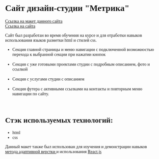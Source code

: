 
<!DOCTYPE html>
<html lang="en">
<head>
    <meta charset="UTF-8">
    <link rel="preconnect" href="https://fonts.googleapis.com">
    <link rel="preconnect" href="https://fonts.gstatic.com" crossorigin>
    <link href="https://fonts.googleapis.com/css2?family=Montserrat:ital,wght@0,100..900;1,100..900&display=swap" rel="stylesheet">
    <meta name="viewport" content="width=device-width, initial-scale=1.0">
</head>
<body style="font-family: 'Montserrat';
             font-weight: 400;">
    <h1>
        Сайт дизайн-студии "Метрика" 
    </h1>
    <div style="font-family: 'Montserrat';">
        <a href="https://www.figma.com/file/WjUv8i6TYmndKy7eCKx09y/SD-%D0%A1ode-%E2%80%94-%D0%B4%D0%B8%D0%B7%D0%B0%D0%B9%D0%BD-%D0%B8%D0%BD%D1%82%D0%B5%D1%80%D1%8C%D0%B5%D1%80%D0%B0-(Copy)?type=design&node-id=1-8&mode=design&t=DBfzCgWt1QISqJoV-0 "> 
          Ссылка на макет данного сайта</a>
        <br/>
 <a href="https://kirafoxy.github.io/DS-Metrika/"> 
          Ссылка на сайта</a>
    </div>
 <div>
    <p>
       Сайт был разработан во время обучения на курсе и для отработки навыков использования языков разметки html и стилей css. 
    </p>

  <ul>
    <li>
      Секция главной страницы и меню навигации с подключенной возможностью перехода к выбранной секции при нажатии кнопок
       <img src="https://github.com/kirafoxy/DS-Metrika/assets/136164233/ce74c4f4-b0d4-40c4-88a7-f629ff710410" alt="">
    </li>
  <br />
    <li>
      Секция с уже готовыми проектами студии с подробным описанием, фото и ссылкой
       <img src="https://github.com/kirafoxy/DS-Metrika/assets/136164233/b1ccd619-646c-4f5d-9723-d48b89c63148" alt="">
    </li>
    <br />
    <li>
      Секция с услугами студии с описанием
       <img src="https://github.com/kirafoxy/DS-Metrika/assets/136164233/156274af-f688-4265-815e-9829193c18a1" alt="">
    </li>
    <br />
    <li>
       Секция футера с активными ссылками на контакты и повторным меню навигации по сайту.
      <img src="https://github.com/kirafoxy/DS-Metrika/assets/136164233/3da6cf8d-475b-4ad3-91d9-9546f4599e74" alt="">
    </li>
   </ul>
<br />
  <h2 style="font-size: 24px;">
       Стэк используемых технологий: 
    </h2>
    <ul>
        <li>html</li>
        <li>css</li>
    </ul>
    <p> Данный макет также был использован для изучения и демонстрации навыков <a href="https://github.com/kirafoxy/DS-Metrika-adaptive">метода адаптивной верстки </a> и использования <a href="https://github.com/kirafoxy/React-metrica">React.js</a></p>

</body>
</html>
